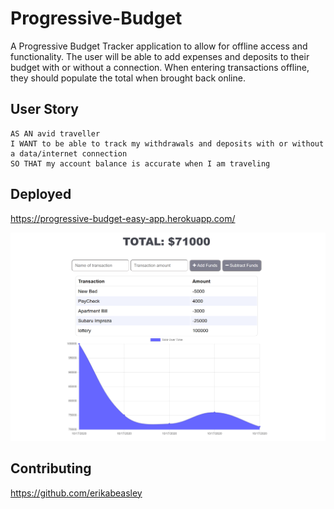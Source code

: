 # Progressive-Budget
A Progressive Budget Tracker application to allow for offline access and functionality. The user will be able to add expenses and deposits to their budget with or without a connection. When entering transactions offline, they should populate the total when brought back online.

## User Story
```
AS AN avid traveller
I WANT to be able to track my withdrawals and deposits with or without a data/internet connection
SO THAT my account balance is accurate when I am traveling
```

## Deployed
https://progressive-budget-easy-app.herokuapp.com/

<img src="./public/images/Capture.PNG" alt="Budget Tracker"/>

## Contributing
https://github.com/erikabeasley